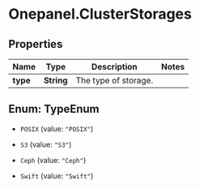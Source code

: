# Onepanel.ClusterStorages

## Properties
Name | Type | Description | Notes
------------ | ------------- | ------------- | -------------
**type** | **String** | The type of storage. | 


<a name="TypeEnum"></a>
## Enum: TypeEnum


* `POSIX` (value: `"POSIX"`)

* `S3` (value: `"S3"`)

* `Ceph` (value: `"Ceph"`)

* `Swift` (value: `"Swift"`)





